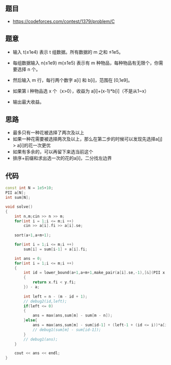 ## 题目
- https://codeforces.com/contest/1379/problem/C
## 题意
- 输入 t(≤1e4) 表示 t 组数据。所有数据的 m 之和 ≤1e5。

- 每组数据输入 n(≤1e9) m(≤1e5) 表示有 m 种物品，每种物品有无限个，你需要选择 n 个。
- 然后输入 m 行，每行两个数字 a[i] 和 b[i]，范围在 [0,1e9]。

- 如果第 i 种物品选 x 个（x>0），收益为 a[i]+(x-1)*b[i]（不是从1~x）
- 输出最大收益。
## 思路
- 最多只有一种花被选择了两次及以上
- 如果一种花需要被选择两次及以上，那么在第二步的时候可以发现先选择a[j] > a[i]的花一次更优
- 如果有多余的，可以再留下来选当前这个
- 排序+前缀和求出选一次的花的a[i]，二分找左边界
## 代码
```cpp
const int N = 1e5+10;
PII a[N];
int sum[N];

void solve()
{
	int n,m;cin >> n >> m;
	for(int i = 1;i <= m;i ++)
		cin >> a[i].fi >> a[i].se;
	
	sort(a+1,a+m+1);

	for(int i = 1;i <= m;i ++)
		sum[i] = sum[i-1] + a[i].fi;

	int ans = 0;
	for(int i = 1;i <= m;i ++)
	{
		int id = lower_bound(a+1,a+m+1,make_pair(a[i].se,-1),[&](PII x,PII y)
		{
			return x.fi < y.fi;
		}) - a;
		
		int left = n - (m - id + 1);
		// debug2(id,left);
		if(left <= 0)
		{
			ans = max(ans,sum[m] - sum[m - n]);
		}else{
			ans = max(ans,sum[m] - sum[id-1] + (left-1 + (id <= i))*a[i].se + (id > i?a[i].fi:0));
			// debug1(sum[m] - sum[id-1]);
		}
		// debug1(ans);
	}

	cout << ans << endl;
}

```